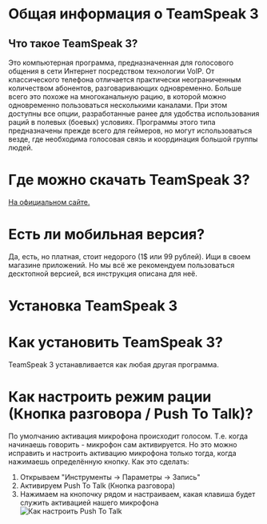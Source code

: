 # Общая информация о TeamSpeak 3
## Что такое TeamSpeak 3?
Это компьютерная программа, предназначенная для голосового общения в сети Интернет посредством технологии VoIP. От классического телефона отличается практически неограниченным количеством абонентов, разговаривающих одновременно. Больше всего это похоже на многоканальную рацию, в которой можно одновременно пользоваться несколькими каналами. При этом доступны все опции, разработанные ранее для удобства использования раций в полевых (боевых) условиях. Программы этого типа предназначены прежде всего для геймеров, но могут использоваться везде, где необходима голосовая связь и координация большой группы людей.

# Где можно скачать TeamSpeak 3?
[На официальном сайте.](https://www.teamspeak.com/en/downloads/)

# Есть ли мобильная версия?
Да, есть, но платная, стоит недорого (1$ или 99 рублей). Ищи в своем магазине приложений.
Но мы всё же рекомендуем пользоваться десктопной версией, вся инструкция описана для неё.

# Установка TeamSpeak 3
# Как установить TeamSpeak 3?
TeamSpeak 3 устанавливается как любая другая программа.

# Как настроить режим рации (Кнопка разговора / Push To Talk)?
По умолчанию активация микрофона происходит голосом. Т.е. когда начинаешь говорить - микрофон сам активируется. Но это можно исправить и настроить активацию микрофона только тогда, когда нажимаешь определённую кнопку. Как это сделать:
1. Открываем "Инструменты -> Параметры -> Запись"
2. Активируем Push To Talk (Кнопка разговора)
3. Нажимаем на кнопочку рядом и настраиваем, какая клавиша будет служить активацией нашего микрофона
![Как настроить Push To Talk](https://github.com/karen-arutyunyan/ts3-instruction/blob/658254ffd1c4191c1422c489214602319892ab06/docs/PushToTalk.png)


